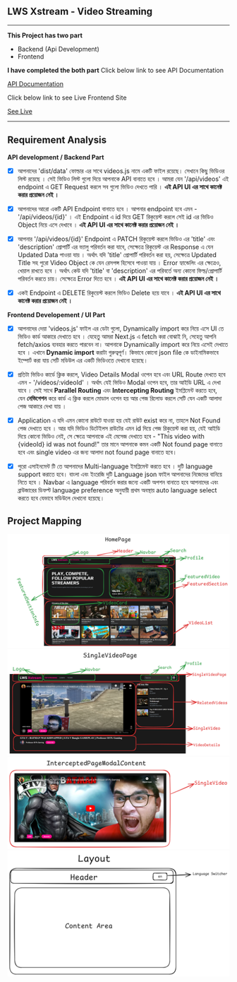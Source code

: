 ## LWS Xstream - Video Streaming

---

**This Project has two part**

-   Backend (Api Development)
-   Frontend

**I have completed the both part**
Click below link to see API Documentation

[API Documentation](./API-DOCUMENTATION.md)

Click below link to see Live Frontend Site

[See Live](https://lws-x-stream.vercel.app/)

---

## Requirement Analysis

**API development / Backend Part**

-   [x] আপনাদের 'dist/data' ফোল্ডার এর সাথে videos.js নামে একটি ফাইল রয়েছে। সেখানে কিছু ভিডিওর লিস্ট রয়েছে । সেই ভিডিও লিস্ট গুলো দিয়ে আপনাকে API বানাতে হবে । আমরা যেন '/api/videos' এই endpoint এ GET Request করলে সব গুলো ভিডিও দেখতে পারি । **এই API UI এর সাথে কানেক্ট করার প্রয়োজন নেই ।**

-   [x] আপনাদের আরো একটি API Endpoint বানাতে হবে । আপনার endpoint হবে এমন - '/api/videos/{id}' । এই Endpoint এ id দিয়ে GET রিকুয়েস্ট করলে সেই id এর ভিডিও Object নিয়ে এসে দেখাবে । **এই API UI এর সাথে কানেক্ট করার প্রয়োজন নেই ।**

-   [x] আপনার '/api/videos/{id}' Endpoint এ PATCH রিকুয়েস্ট করলে ভিডিও এর 'title' এবং 'description' প্রোপার্টি এর ভ্যালু পরিবর্তন করা যাবে, সেক্ষেত্রে রিকুয়েস্ট এর Response এ যেন Updated Data পাওয়া যায় । অর্থাৎ যদি 'title' প্রোপার্টি পরিবর্তন করা হয়, সেক্ষেত্রে Updated Title সহ পুরো Video Object কে যেন রেসপন্স হিসেবে পাওয়া যায় । Error হ্যান্ডেলিং এর ক্ষেত্রেও, খেয়াল রাখতে হবে । অর্থাৎ কেউ যদি 'title' বা 'description' এর পরিবর্তে অন্য কোনো ফিল্ড/প্রোপার্টি পরিবর্তন করতে চায়। সেক্ষেত্রে Error দিতে হবে । **এই API UI এর সাথে কানেক্ট করার প্রয়োজন নেই ।**

-   [x] একই Endpoint এ DELETE রিকুয়েস্ট করলে ভিডিও Delete হয়ে যাবে । **এই API UI এর সাথে কানেক্ট করার প্রয়োজন নেই ।**

**Frontend Developement / UI Part**

-   [x] আপনাদের দেয়া 'videos.js' ফাইল এর ডেটা গুলো, Dynamically import করে নিয়ে এসে UI তে ভিডিও কার্ড আকারে দেখাতে হবে । যেহেতু আমরা Next.js এ fetch করা বোঝাই নি, সেহেতু আপনি fetch/axios ব্যবহার করতে পারবেন না। আপনাকে Dynamically import করে নিয়ে এসেই দেখাতে হবে । এখানে **Dynamic import** করাটা গুরুত্বপূর্ণ। কিভাবে কোনো json file কে ডাইনামিকভাবে ইম্পোর্ট করা যায় সেটি মডিউল এর একটি ভিডিওতে দেখানো হয়েছে।

-   [x] প্রতিটা ভিডিও কার্ডে ক্লিক করলে, Video Details Modal ওপেন হবে এবং URL Route দেখতে হবে এমন - '/videos/:videoId' । অর্থাৎ যেই ভিডিও Modal ওপেন হবে, তার আইডি URL এ দেখা যাবে । সেই সাথে **Parallel Routing** এবং **Intercepting Routing** ইমপ্লিমেন্ট করতে হবে, যেন **নেভিগেশন** করে কার্ড এ ক্লিক করলে মোডাল ওপেন হয় আর পেজ রিলোড করলে সেটি যেন একটি আলাদা পেজ আকারে দেখা যায় ।

-   [x] Application এ যদি এমন কোনো রাউটে যাওয়া হয় যেই রাউট exist করে না, তাহলে Not Found পেজ দেখাতে হবে । আর যদি ভিডিও ডিটেইলস রাউটের এমন id দিয়ে পেজ রিকুয়েস্ট করা হয়, যেই আইডি দিয়ে কোনো ভিডিও নেই, সে ক্ষেত্রে আপনাকে এই মেসেজ দেখাতে হবে - "This video with {videoId} id was not found!" তার মানে আপনাকে কমন একটি Not found page বানাতে হবে এবং single video এর জন্য আলাদা not found page বানাতে হবে।

-   [x] পুরো এসাইনমেন্ট টি তে আপনাদের Multi-language ইমপ্লিমেন্ট করতে হবে । দুটি language support করাতে হবে। বাংলা এবং ইংরেজি দুটি Language json ফাইল আপনাদের নিজেদের বানিয়ে নিতে হবে । Navbar এ language পরিবর্তন করার জন্যে একটি অপশন বানাতে হবে আপনাদের এবং ব্রাউজারের ডিফল্ট language preference অনুযায়ী প্রথম অবস্থায় auto language select করতে হবে যেভাবে মডিউলে দেখানো হয়েছে।

## Project Mapping

![homepage](./project-mapping/homepage.png)
![singleVideoPage](./project-mapping/singleVideoPage.png)
![InterceptedModal](./project-mapping/modalContent.png)
![layout](./project-mapping/layout.png)
